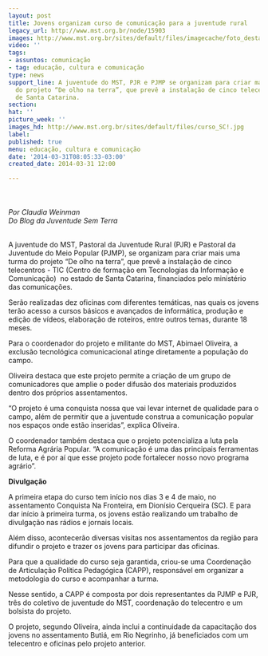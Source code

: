 ```yaml
---
layout: post
title: Jovens organizam curso de comunicação para a juventude rural
legacy_url: http://www.mst.org.br/node/15903
images: http://www.mst.org.br/sites/default/files/imagecache/foto_destaque/curso_SC!.jpg
video: ''
tags:
- assuntos: comunicação
- tag: educação, cultura e comunicação
type: news
support_line: A juventude do MST, PJR e PJMP se organizam para criar mais uma turma
  do projeto “De olho na terra”, que prevê a instalação de cinco telecentros no estado
  de Santa Catarina.
section: 
hat: ''
picture_week: ''
images_hd: http://www.mst.org.br/sites/default/files/curso_SC!.jpg
label: 
published: true
menu: educação, cultura e comunicação
date: '2014-03-31T08:05:33-03:00'
created_date: 2014-03-31 12:00

---
```

<p class="MsoNormal"><img style="margin: 10px;" src="http://www.mst.org.br/sites/default/files/curso_SC.jpg" alt="">&nbsp;</p><p class="MsoNormal"><em><span>Por Claudia Weinman<br>Do Blog da Juventude Sem Terra</span></em><span><br><br> </span></p><p class="MsoNormal">A juventude do MST, Pastoral da Juventude Rural (PJR) e Pastoral da Juventude do Meio Popular (PJMP), se organizam para criar mais uma turma do projeto “De olho na terra”, que prevê a instalação de cinco telecentros - TIC (Centro de formação em Tecnologias da Informação e Comunicação)&nbsp; no estado de Santa Catarina, financiados pelo ministério das comunicações.</p><p class="MsoNormal">Serão realizadas dez oficinas com diferentes temáticas, nas quais os jovens terão acesso a cursos básicos e avançados de informática, produção e edição de vídeos, elaboração de roteiros, entre outros temas, durante 18 meses.</p><p class="MsoNormal">Para o coordenador do projeto e militante do MST, Abimael Oliveira, a exclusão tecnológica comunicacional atinge diretamente a população do campo.</p><p class="MsoNormal">Oliveira destaca que este projeto permite a criação de um grupo de comunicadores que amplie o poder difusão dos materiais produzidos dentro dos próprios assentamentos.</p><p class="MsoNormal">“O projeto é uma conquista nossa que vai levar internet de qualidade para o campo, além de permitir que a juventude construa a comunicação popular nos espaços onde estão inseridas”, explica Oliveira.</p><p class="MsoNormal">O coordenador também destaca que o projeto potencializa a luta pela Reforma Agrária Popular. “A comunicação é uma das principais ferramentas de luta, e é por aí que esse projeto pode fortalecer nosso novo programa agrário”.</p><p class="MsoNormal"><strong>Divulgação</strong></p><p class="MsoNormal">A primeira etapa do curso tem início nos dias 3 e 4 de maio, no assentamento Conquista Na Fronteira, em Dionísio Cerqueira (SC). E para dar início à primeira turma, os jovens estão realizando um trabalho de divulgação nas rádios e jornais locais.</p><p class="MsoNormal">Além disso, acontecerão diversas visitas nos assentamentos da região para difundir o projeto e trazer os jovens para participar das oficinas.</p><p class="MsoNormal">Para que a qualidade do curso seja garantida, criou-se uma Coordenação de Articulação Política Pedagógica (CAPP), responsável em organizar a metodologia do curso e acompanhar a turma.</p><p class="MsoNormal">Nesse sentido, a CAPP é composta por dois representantes da PJMP e PJR, três do coletivo de juventude do MST, coordenação do telecentro e um bolsista do projeto.</p><p>O projeto, segundo Oliveira, ainda inclui a continuidade da capacitação dos jovens no assentamento Butiá, em Rio Negrinho, já beneficiados com um telecentro e oficinas pelo projeto anterior.</p>
